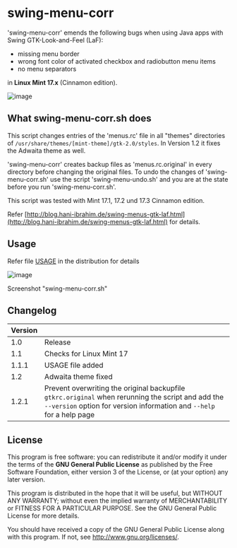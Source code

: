 # swing-menu-corr

'swing-menu-corr' emends the following bugs when using Java
apps with Swing GTK-Look-and-Feel (LaF):

- missing menu border
- wrong font color of activated checkbox and radiobutton menu items
- no menu separators

in **Linux Mint 17.x** (Cinnamon edition). 

![image](http://blog.hani-ibrahim.de/wp-content/uploads/menutest_ani.gif)

## What swing-menu-corr.sh does

This script changes entries of the 'menus.rc' file in all "themes"
directories of `/usr/share/themes/[mint-theme]/gtk-2.0/styles`. In Version 1.2 it fixes the Adwaita theme as well.

'swing-menu-corr' creates backup files as 'menus.rc.original' in every
directory before changing the original files. To undo the changes of 'swing-menu-corr.sh' use the script 'swing-menu-undo.sh' and you are at the state before you run 'swing-menu-corr.sh'.

This script was tested with Mint 17.1, 17.2 und 17.3 Cinnamon edition.

Refer [http://blog.hani-ibrahim.de/swing-menus-gtk-laf.html](http://blog.hani-ibrahim.de/swing-menus-gtk-laf.html) for details.

## Usage

Refer file [USAGE](https://github.com/haniibrahim/swing-menu-corr/blob/master/USAGE) in the distribution for details

![image](http://blog.hani-ibrahim.de/wp-content/uploads/terminal_swing-menu-corr.png) 

Screenshot "swing-menu-corr.sh"

## Changelog

| Version |  |
|-----|---------------------------|
|1.0  | Release                   |
|1.1  | Checks for Linux Mint 17  |
|1.1.1| USAGE file added          |
|1.2  | Adwaita theme fixed       |
|1.2.1| Prevent overwriting the original backupfile `gtkrc.original` when rerunning the script and add the `--version` option for version information and `--help` for a help page|

## License

This program is free software: you can redistribute it and/or modify it under the terms of the **GNU General Public License** as published by the Free Software Foundation, either version 3 of the License, or (at your option) any later version.

This program is distributed in the hope that it will be useful, but WITHOUT ANY WARRANTY; without even the implied warranty of MERCHANTABILITY or FITNESS FOR A PARTICULAR PURPOSE.  See the GNU General Public License for more details.

You should have received a copy of the GNU General Public License along with this program.  If not, see <http://www.gnu.org/licenses/>.

